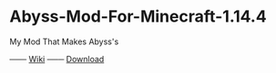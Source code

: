 # Abyss-Mod-For-Minecraft-1.14.4
My Mod That Makes Abyss's

─── [Wiki](https://abyys-mod.fandom.com/)
─── [Download](https://github.com/ThePearlKing/Abyss-Mod-For-Minecraft-1.14.4/releases)

